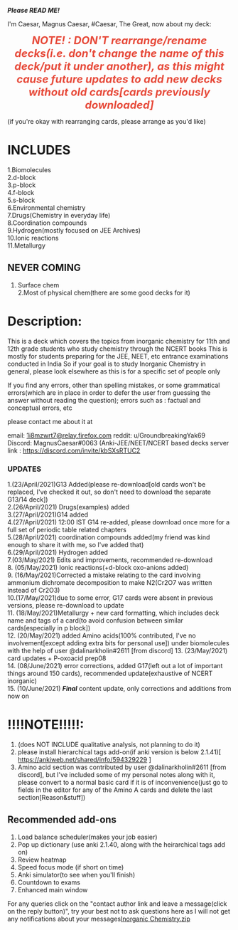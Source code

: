 <b><i>Please READ ME! </i></b>

I'm Caesar, Magnus Caesar, #Caesar, The Great, now about my deck: 

<p style="text-align:center"><span style="font-size:24px"><span style="color:#e74c3c"> 
  <b><i>NOTE! : DON'T rearrange/rename decks(i.e. don't change the name of this deck/put it under another), as this might cause future updates to add new decks without old cards[cards previously downloaded] </b></i> </span></span>

  
(if you're okay with rearranging cards, please arrange as you'd like)
  
# INCLUDES
1.Biomolecules  
2.d-block  
3.p-block  
4.f-block  
5.s-block  
6.Environmental chemistry   
7.Drugs(Chemistry in everyday life)  
8.Coordination compounds  
9.Hydrogen(mostly focused on JEE Archives)    
10.Ionic reactions  
11.Metallurgy  
 

## NEVER COMING
1. Surface chem  
2.Most of physical chem(there are some good decks for it)

# Description: 
This is a deck which covers the topics from inorganic chemistry for 11th and 12th grade students who study chemistry through the NCERT books
This is mostly for students preparing for the JEE, NEET, etc  entrance examinations conducted in India 
So if your goal is to study Inorganic Chemistry in general, please look elsewhere as this is for a specific set of people only

If you find any errors, other than spelling mistakes, or some grammatical errors(which are in place in order to defer the user from guessing the answer without reading the question);
errors such as : factual and conceptual errors, etc

please contact me about it at 

email: 1i8mzwrt7@relay.firefox.com
reddit: u/GroundbreakingYak69
Discord: MagnusCaesar#0063 (Anki-JEE/NEET/NCERT based decks server link : https://discord.com/invite/kbSXsRTUC2

### UPDATES
1.(23/April/2021)G13 Added(please re-download[old cards won't be replaced, I've checked it out, so don't need to download the separate G13/14 deck])  
2.(26/April/2021) Drugs(examples) added  
3.(27/April/2021)G14 added  
4.(27/April/2021) 12:00 IST G14 re-added, please download once more for a full set of periodic table related chapters  
5.(28/April/2021) coordination compounds added(my friend was kind enough to share it with me, so I've added that)  
6.(29/April/2021) Hydrogen added  
7.(03/May/2021) Edits and improvements, recommended re-download  
8. (05/May/2021) Ionic reactions(+d-block oxo-anions added)  
9. (16/May/2021)Corrected a mistake relating to the card involving ammonium dichromate decomposition to make N2(Cr2O7 was written instead of Cr2O3)  
10.(17/May/2021)due to some error, G17 cards were absent in previous versions, please re-download to update   
11. (18/May/2021)Metallurgy + new card formatting, which includes deck name and tags of a card(to avoid confusion between similar cards[especially in p block])  
12. (20/May/2021) added Amino acids(100% contributed, I've no involvement[except adding extra bits for personal use]) under biomolecules with the help of user @dalinarkholin#2611 [from discord]
13. (23/May/2021) card updates + P-oxoacid prep08  
14. (08/June/2021) error corrections, added G17(left out a lot of important things around 150 cards), recommended update(exhaustive of NCERT inorganic)   
15. (10/June/2021) <b><i>Final</b></i> content update, only corrections and additions from now on  


# !!!!NOTE!!!!!: 
1. (does NOT INCLUDE qualitative analysis, not planning to do it)  
2. please install hierarchical tags add-on(if anki version is below 2.1.41)[ https://ankiweb.net/shared/info/594329229 ]  
3. Amino acid section was contributed by user @dalinarkholin#2611 [from discord], but I've included some of my personal notes along with it, please convert to a normal basic card if it is of inconvenience(just go to fields in the editor for any of the Amino A cards and delete the last section[Reason&stuff])

## Recommended add-ons
1. Load balance scheduler(makes your job easier)  
2. Pop up dictionary (use anki 2.1.40, along with the heirarchical tags add on)  
3. Review heatmap  
4. Speed focus mode (if short on time)  
5. Anki simulator(to see when you'll finish)  
6. Countdown to exams  
7. Enhanced main window   
 
For any queries click on the "contact author link and leave a message(click on the reply button)", try your best not to ask questions here as I will not get any notifications about your messages[Inorganic Chemistry.zip](https://github.com/MagnusCaesar/Inorganic-Chemistry-for-11th-and-12th-NCERT-JEE-NEET/files/7592778/Inorganic.Chemistry.zip)
